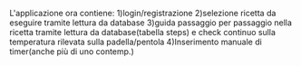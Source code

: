 L'applicazione ora contiene: 1)login/registrazione 2)selezione ricetta da eseguire tramite lettura da database 3)guida passaggio per passaggio nella ricetta tramite lettura da database(tabella steps) e check continuo sulla temperatura rilevata sulla padella/pentola 4)Inserimento manuale di timer(anche più di uno contemp.)
